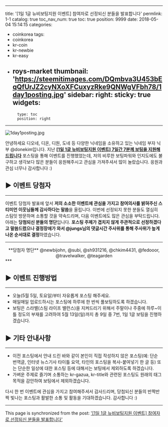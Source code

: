 
---
title: '[1일 1글 뉴비보팅지원 이벤트] 참여자로 선정되신 분들을 발표합니다'
permlink: 1-1
catalog: true
toc_nav_num: true
toc: true
position: 9999
date: 2018-05-04 15:14:15
categories:
- coinkorea
tags:
- coinkorea
- kr-coin
- kr-newbie
- kr-easy
- roys-market
thumbnail: 'https://steemitimages.com/DQmbva3U453bEqQfUrJZ2cyNXoXFCuxyzRke9QNWgVFbh78/1day1posting.jpg'
sidebar:
    right:
        sticky: true
widgets:
    -
        type: toc
        position: right
---


![1day1posting.jpg](https://steemitimages.com/DQmbva3U453bEqQfUrJZ2cyNXoXFCuxyzRke9QNWgVFbh78/1day1posting.jpg)


안녕하세요 디오네, 디온, 디원, 도네 등 다양한 닉네임을 소유하고 있는 닉네임 부자 닉부 @donekim입니다. 지난 **[[1일 1글 뉴비보팅지원 이벤트] 7일간 7분께 보팅을 지원해드립니다](https://steemit.com/kr-event/@donekim/1-1-7-7)** 포스팅을 통해 이벤트를 진행했었는데, 저의 비루한 보팅파워와 인지도에도 불구하고 생각보다 많은 분들이 응원해주시고 관심을 가져주셔서 많이 놀랐습니다. 응원과 관심 너무나 감사합니다 :)

## ▶ 이벤트 당첨자
***
이벤트 당첨자 발표에 앞서 **저의 소소한 이벤트에 관심을 가지고 참여의사를 밝혀주신 스티미언 이웃님들께 감사하다는 말씀**을 올립니다. 이번에 선정되지 못한 분들도 열심히 스팀잇 방문하며 소통할 것을 약속드리며, 다음 이벤트에도 많은 관심을 부탁드립니다. 아래는 **당첨되신 분들의 명단**입니다. **포스팅 주제가 겹치지 않게 주관적으로 선정하겠다고 말씀드렸으나 결정장애가 와서 @jungs님의 댓글시간 주사위를 통해 주사위가 높게 나온 순서대로 결정**하였습니다. 
***
<center> **당첨자 명단** 
@newbijohn, @subi, @sh931216, @chkim4431, @fedooor, @travelwalker, @teagarden </center>
***


## ▶ 이벤트 진행방법
***
- 오늘(5월 5일, 토요일)부터 자유롭게 포스팅 해주세요.
- 매일매일 업로드하시는 포스팅에 하루에 한 번씩 풀보팅하도록 하겠습니다.
- 보팅은 스라밸(스팀 라이프 밸런스)을 지켜드리기 위해서 주말이나 주중에 하루~이틀 정도의 부재를 고려하여 5월 13일(일)까지 총 9일 중 7번, 1일 1글 보팅을 진행하겠습니다. 


## ▶ 기타 안내사항
***
- 이전 포스팅에서 안내 드린 바와 같이 본인이 직접 작성하지 않은 포스팅(예: 단순 번역글, 인터넷 뉴스기사 타이틀 요약, 타인의 포스팅을 복사-붙여넣기 한 글 등)  또는 단순한 일상에 대한 포스팅 등에 대해서는 보팅에서 제외하도록 하겠습니다.
- 가벼운 주제로 즐기며 소통하는 kr-gazua, kr-title와 관련된 포스팅도 원래의 태그 목적을 감안하여 보팅에서 제외하겠습니다. 

다시 한 번 이벤트에 관심을 가지고 참여해주셔서 감사드리며, 당첨되신 분들의 반짝반짝 빛나는 포스팅과 활발한 소통 및 활동을 기대하겠습니다. 감사합니다 :)

- - -

This page is synchronized from the post: ['[1일 1글 뉴비보팅지원 이벤트] 참여자로 선정되신 분들을 발표합니다'](https://steemit.com/@donekim/1-1)
